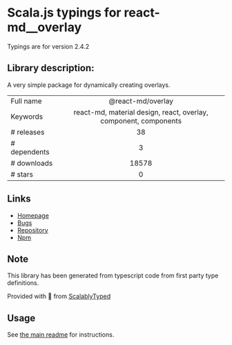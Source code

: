
# Scala.js typings for react-md__overlay

Typings are for version 2.4.2

## Library description:
A very simple package for dynamically creating overlays.

|                    |                 |
| ------------------ | :-------------: |
| Full name          | @react-md/overlay |
| Keywords           | react-md, material design, react, overlay, component, components |
| # releases         | 38 |
| # dependents       | 3 |
| # downloads        | 18578 |
| # stars            | 0 |

## Links
- [Homepage](https://react-md.dev/packages/overlay/demos)
- [Bugs](https://github.com/mlaursen/react-md/issues)
- [Repository](https://github.com/mlaursen/react-md)
- [Npm](https://www.npmjs.com/package/%40react-md%2Foverlay)
    


## Note
This library has been generated from typescript code from first party type definitions.

Provided with :purple_heart: from [ScalablyTyped](https://github.com/oyvindberg/ScalablyTyped)

## Usage
See [the main readme](../../readme.md) for instructions.


